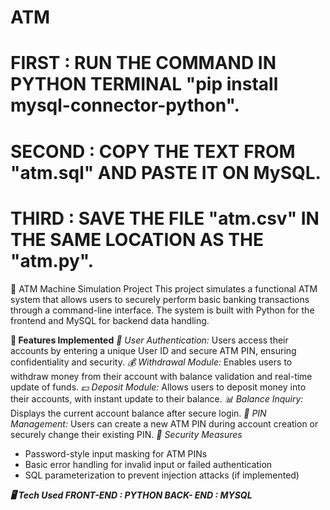 # ATM
# FIRST : RUN THE COMMAND IN PYTHON TERMINAL "pip install mysql-connector-python".
# SECOND : COPY THE TEXT FROM "atm.sql" AND PASTE IT ON MySQL.
# THIRD : SAVE THE FILE "atm.csv" IN THE SAME LOCATION AS THE "atm.py".

🏦 ATM Machine Simulation Project
This project simulates a functional ATM system that allows users to securely perform basic banking transactions through a command-line interface. The system is built with Python for the frontend and MySQL for backend data handling.

**🔧 Features Implemented**
*🔐 User Authentication:*
 Users access their accounts by entering a unique User ID and secure ATM PIN, ensuring confidentiality and security.
*💰 Withdrawal Module:*
Enables users to withdraw money from their account with balance validation and real-time update of funds.
*💵 Deposit Module:*
 Allows users to deposit money into their accounts, with instant update to their balance.
*📊 Balance Inquiry:*
 Displays the current account balance after secure login.
*🔄 PIN Management:*
 Users can create a new ATM PIN during account creation or securely change their existing PIN.
*🔐 Security Measures*
- Password-style input masking for ATM PINs
- Basic error handling for invalid input or failed authentication
- SQL parameterization to prevent injection attacks (if implemented)

***🖥️ Tech Used
FRONT-END : PYTHON
BACK- END : MYSQL***
